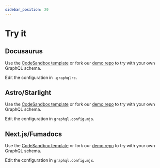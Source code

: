 ```yaml
---
sidebar_position: 20
---
```


# Try it

## Docusaurus

Use the [CodeSandbox template](https://codesandbox.io/p/sandbox/github/graphql-markdown/demo-docusaurus/tree/main?file=/.graphqlrc) or fork our [demo repo](https://github.com/graphql-markdown/demo-docusaurus) to try with your own GraphQL schema.

Edit the configuration in `.graphqlrc`.

## Astro/Starlight

Use the [CodeSandbox template](https://codesandbox.io/p/sandbox/github/graphql-markdown/demo-astro-starlight/tree/main?file=/.graphqlrc) or fork our [demo repo](https://github.com/graphql-markdown/demo-astro-starlight) to try with your own GraphQL schema.

Edit the configuration in `graphql.config.mjs`.

## Next.js/Fumadocs

Use the [CodeSandbox template](https://codesandbox.io/p/sandbox/github/graphql-markdown/demo-nextjs-fumadocs/tree/main?file=/.graphqlrc) or fork our [demo repo](https://github.com/graphql-markdown/demo-nextjs-fumadocs) to try with your own GraphQL schema.

Edit the configuration in `graphql.config.mjs`.
